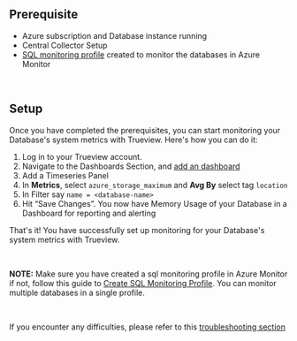 ## Prerequisite

- Azure subscription and Database instance running
- Central Collector Setup
- [SQL monitoring profile](https://learn.microsoft.com/en-us/azure/azure-sql/database/sql-insights-enable?view=azuresql#create-sql-monitoring-profile) created to monitor the databases in Azure Monitor

&nbsp;


## Setup

Once you have completed the prerequisites, you can start monitoring your Database's system metrics with Trueview. Here's how you can do it:

1. Log in to your Trueview account.
2. Navigate to the Dashboards Section, and [add an dashboard](https://signoz.io/docs/userguide/manage-dashboards/)
3. Add a Timeseries Panel
4. In **Metrics**, select `azure_storage_maximum` and **Avg By** select tag `location`
5. In Filter say `name = <database-name>`
6. Hit “Save Changes”. You now have Memory Usage of your Database in a Dashboard for reporting and alerting 

That's it! You have successfully set up monitoring for your Database's system metrics with Trueview.

&nbsp;

**NOTE:**
Make sure you have created a sql monitoring profile in Azure Monitor if not, follow this guide to [Create SQL Monitoring Profile](https://learn.microsoft.com/en-us/azure/azure-sql/database/sql-insights-enable?view=azuresql#create-sql-monitoring-profile).
You can monitor multiple databases in a single profile.

&nbsp;

If you encounter any difficulties, please refer to this [troubleshooting section](https://signoz.io/docs/azure-monitoring/db-metrics/#troubleshooting) 